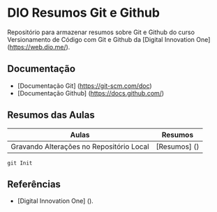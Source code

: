 
# DIO Resumos Git e Github

Repositório para armazenar resumos sobre Git e Github do curso Versionamento de Código com Git e Github da [Digital Innovation One] (https://web.dio.me/).

## Documentação
- [Documentação Git] (https://git-scm.com/doc)
- [Documentação Github] (https://docs.github.com/)

## Resumos das Aulas

|   Aulas   |   Resumos |
|-----------|-----------|
| Gravando Alterações no Repositório Local | [Resumos] ()

```
git Init
```

## Referências
- [Digital Innovation One] ().
